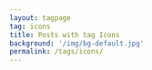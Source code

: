 ```yaml
---
layout: tagpage
tag: icons
title: Posts with tag Icons
background: '/img/bg-default.jpg'
permalink: /tags/icons/
---
```

